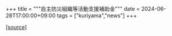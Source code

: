 +++
title = """自主防災組織等活動支援補助金"""
date = 2024-06-28T17:00:00+09:00
tags = ["kuriyama","news"]
+++


[[source]](https://www.town.kuriyama.hokkaido.jp/soshiki/28/27382.html)
